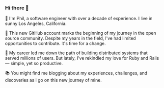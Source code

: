 ### Hi there 👋

👋 I'm Phil, a software engineer with over a decade of experience. I live in sunny Los Angeles, California.

🌟 This new GitHub account marks the beginning of my journey in the open source community. Despite my years in the field, I've had limited opportunities to contribute. It's time for a change.

🚀 My career led me down the path of building distributed systems that served millions of users. But lately, I've rekindled my love for Ruby and Rails — simple, yet so productive.

📚 You might find me blogging about my experiences, challenges, and discoveries as I go on this new journey of mine.
